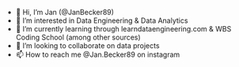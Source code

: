 - 👋 Hi, I’m Jan (@JanBecker89)
- 👀 I’m interested in Data Engineering & Data Analytics
- 🌱 I’m currently learning through learndataengineering.com & WBS Coding School (among other sources)
- 🙌 I’m looking to collaborate on data projects
- 📫 How to reach me @Jan.Becker89 on instagram

<!---
JanBecker89/JanBecker89 is a ✨ special ✨ repository because its `README.md` (this file) appears on your GitHub profile.
You can click the Preview link to take a look at your changes.
--->
